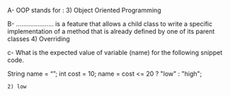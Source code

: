 A- OOP stands for :
    3) Object Oriented Programming 
    



B- ………………… is a feature that allows a child class to write a specific implementation of a method that is already defined by one of its parent classes
    4) Overriding





c- What is the expected value of variable (name) for the following snippet code.

String name = “”;
int cost = 10;
name =  cost <= 20 ? "low" : "high";

    2) low
    
